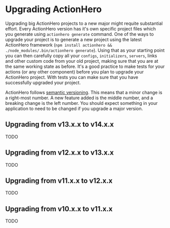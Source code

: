# Upgrading ActionHero

Upgrading big ActionHero projects to a new major might requite substantial effort. Every ActionHero version has it's own specific project files which you generate using `actionhero generate` command. One of the ways to upgrade your project is to generate a new project using the latest ActionHero framework (`npm install actionhero && ./node_modules/.bin/actionhero generate`). Using that as your starting point you can then carefully copy all your `configs`, `initializers`, `servers`, links and other custom code from your old project, making sure that you are at the same working state as before. It's a good practice to make tests for your actions (or any other component) before you plan to upgrade your ActionHero project. With tests you can make sure that you have successfully upgraded your project.

ActionHero follows [semantic versioning](http://semver.org/).  This means that a minor change is a right-most number.  A new feature added is the middle number, and a breaking change is the left number.  You should expect something in your application to need to be changed if you upgrade a major version.

## Upgrading from v13.x.x to v14.x.x
TODO

## Upgrading from v12.x.x to v13.x.x
TODO

## Upgrading from v11.x.x to v12.x.x
TODO

## Upgrading from v10.x.x to v11.x.x
TODO
